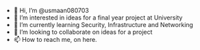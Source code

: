 - 👋 Hi, I’m @usmaan080703
- 👀 I’m interested in ideas for a final year project at University
- 🌱 I’m currently learning Security, Infrastructure and Networking
- 💞️ I’m looking to collaborate on ideas for a project
- 📫 How to reach me, on here.

<!---
usmaan080703/usmaan080703 is a ✨ special ✨ repository because its `README.md` (this file) appears on your GitHub profile.
You can click the Preview link to take a look at your changes.
--->
